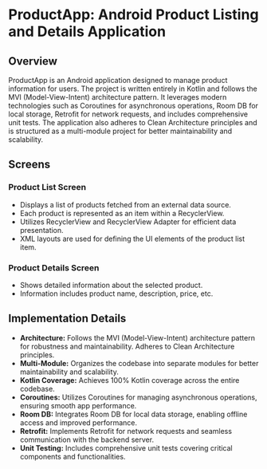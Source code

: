# ProductApp: Android Product Listing and Details Application

## Overview

ProductApp is an Android application designed to manage product information for users.
The project is written entirely in Kotlin and follows the MVI (Model-View-Intent) architecture pattern. It leverages modern technologies such as Coroutines for asynchronous operations, Room DB for local storage, Retrofit for network requests, and includes comprehensive unit tests.
The application also adheres to Clean Architecture principles and is structured as a multi-module project for better maintainability and scalability.

## Screens

### Product List Screen

- Displays a list of products fetched from an external data source.
- Each product is represented as an item within a RecyclerView.
- Utilizes RecyclerView and RecyclerView Adapter for efficient data presentation.
- XML layouts are used for defining the UI elements of the product list item.

### Product Details Screen

- Shows detailed information about the selected product.
- Information includes product name, description, price, etc.

## Implementation Details

- **Architecture:** Follows the MVI (Model-View-Intent) architecture pattern for robustness and maintainability. Adheres to Clean Architecture principles.
- **Multi-Module:** Organizes the codebase into separate modules for better maintainability and scalability.
- **Kotlin Coverage:** Achieves 100% Kotlin coverage across the entire codebase.
- **Coroutines:** Utilizes Coroutines for managing asynchronous operations, ensuring smooth app performance.
- **Room DB:** Integrates Room DB for local data storage, enabling offline access and improved performance.
- **Retrofit:** Implements Retrofit for network requests and seamless communication with the backend server.
- **Unit Testing:** Includes comprehensive unit tests covering critical components and functionalities.

